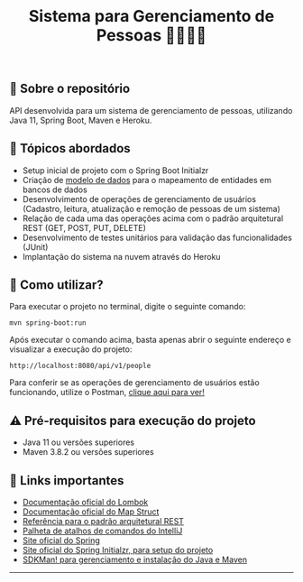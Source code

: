 <br>
<h1 align="center">
Sistema para Gerenciamento de Pessoas 👨‍👩‍👧‍👧
</h1>
<br>

## 💬 Sobre o repositório

API desenvolvida para um sistema de gerenciamento de pessoas, utilizando Java 11, Spring Boot, Maven e Heroku.

## 📑 Tópicos abordados

* Setup inicial de projeto com o Spring Boot Initialzr
* Criação de [modelo de dados](https://ibb.co/y8tr0GX) para o mapeamento de entidades em bancos de dados
* Desenvolvimento de operações de gerenciamento de usuários (Cadastro, leitura, atualização e remoção de pessoas de um sistema)
* Relação de cada uma das operações acima com o padrão arquitetural REST (GET, POST, PUT, DELETE)
* Desenvolvimento de testes unitários para validação das funcionalidades (JUnit)
* Implantação do sistema na nuvem através do Heroku

## 📌 Como utilizar?

Para executar o projeto no terminal, digite o seguinte comando:

```shell script
mvn spring-boot:run 
```

Após executar o comando acima, basta apenas abrir o seguinte endereço e visualizar a execução do projeto:

```
http://localhost:8080/api/v1/people
```

Para conferir se as operações de gerenciamento de usuários estão funcionando, utilize o Postman, [clique aqui para ver!](https://ibb.co/0QMytWZ)

## ⚠ Pré-requisitos para execução do projeto

* Java 11 ou versões superiores
* Maven 3.8.2 ou versões superiores

## 🧠 Links importantes

* [Documentação oficial do Lombok](https://projectlombok.org/)
* [Documentação oficial do Map Struct](https://mapstruct.org/)
* [Referência para o padrão arquitetural REST](https://restfulapi.net/)
* [Palheta de atalhos de comandos do IntelliJ](https://resources.jetbrains.com/storage/products/intellij-idea/docs/IntelliJIDEA_ReferenceCard.pdf)
* [Site oficial do Spring](https://spring.io/)
* [Site oficial do Spring Initialzr, para setup do projeto](https://start.spring.io/)
* [SDKMan! para gerenciamento e instalação do Java e Maven](https://sdkman.io/)

---
